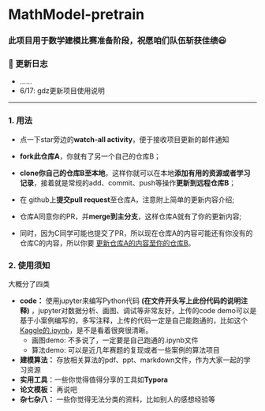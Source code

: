 # MathModel-pretrain
### 此项目用于数学建模比赛准备阶段，祝愿咱们队伍斩获佳绩:smiley:


### :notebook: 更新日志
- ……
- 6/17: gdz更新项目使用说明


----
### 1. 用法

- 点一下star旁边的**watch-all activity**，便于接收项目更新的邮件通知

- **fork此仓库A**，你就有了另一个自己的仓库B；
- **clone你自己的仓库B至本地**，这样你就可以在本地**添加有用的资源或者学习记录**，接着就是常规的add、commit、push等操作**更新到远程仓库B**；
- 在 github上**提交pull request**至仓库A，注意附上简单的更新内容介绍;
- 仓库A同意你的PR，并**merge到主分支**，这样仓库A就有了你的更新内容;
- 同时，因为C同学可能也提交了PR，所以现在仓库A的内容可能还有你没有的仓库C的内容，所以你要 [更新仓库A的内容至你的仓库B](https://blog.csdn.net/zhongzunfa/article/details/80344585)。



### 2. 使用须知

大概分了四类

- **code：** 使用jupyter来编写Python代码 **(在文件开头写上此份代码的说明注释)** ，jupyter对数据分析、画图、调试等非常友好，上传的code demo可以是基于小案例编写的，多写注释，上传的代码一定是自己能跑通的，比如这个[Kaggle的.ipynb](https://github.com/SudalaiRajkumar/Kaggle/blob/master/GhoulsGoblinsGhost/kaggle_simple_exploration_notebook.ipynb)，是不是看着很爽很清晰。
  - 画图demo: 不多说了，一定要是自己跑通的.ipynb文件
  - 算法demo: 可以是近几年赛题的复现或者一些案例的算法项目
- **建模算法：** 存放相关算法的pdf、ppt、markdown文件，作为大家一起的学习资源
- **实用工具**：一些你觉得值得分享的工具如**Typora**
- **论文模板：** 再说吧
- **杂七杂八：** 一些你觉得无法分类的资料，比如别人的感想经验等



